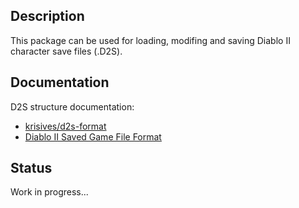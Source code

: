 ## Description

This package can be used for loading, modifing and saving Diablo II
character save files (.D2S).

## Documentation

D2S structure documentation:

- [krisives/d2s-format](https://github.com/krisives/d2s-format)
- [Diablo II Saved Game File Format](https://user.xmission.com/~trevin/DiabloIIv1.09_File_Format.shtml)

## Status

Work in progress...
